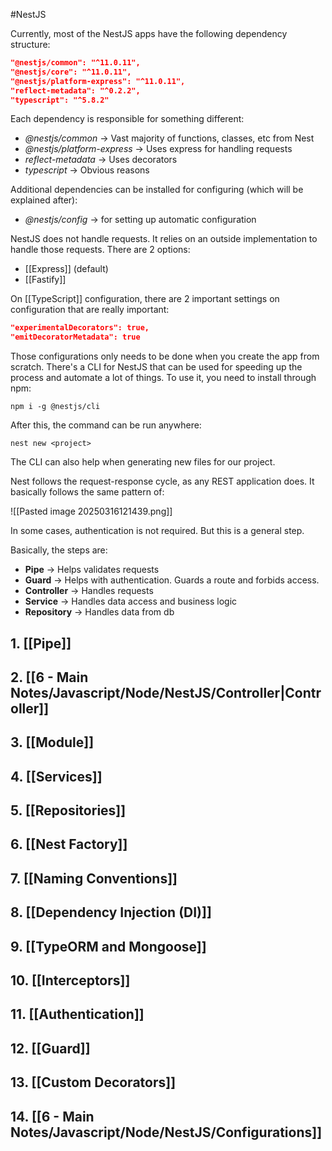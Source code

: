 
#NestJS

Currently, most of the NestJS apps have the following dependency structure:

```json
"@nestjs/common": "^11.0.11",
"@nestjs/core": "^11.0.11",
"@nestjs/platform-express": "^11.0.11",
"reflect-metadata": "^0.2.2",
"typescript": "^5.8.2"
```

Each dependency is responsible for something different:

- *@nestjs/common* -> Vast majority of functions, classes, etc from Nest
- *@nestjs/platform-express* -> Uses express for handling requests
- *reflect-metadata* -> Uses decorators
- *typescript* -> Obvious reasons

Additional dependencies can be installed for configuring (which will be explained after):

- _@nestjs/config_ -> for setting up automatic configuration

NestJS does not handle requests. It relies on an outside implementation to handle those requests. There are 2 options:

- [[Express]] (default)
- [[Fastify]]

On [[TypeScript]] configuration, there are 2 important settings on configuration that are really important:

```json
"experimentalDecorators": true,
"emitDecoratorMetadata": true
```

Those configurations only needs to be done when you create the app from scratch. There's a CLI for NestJS that can be used for speeding up the process and automate a lot of things. To use it, you need to install through npm:

`npm i -g @nestjs/cli`

After this, the command can be run anywhere:

`nest new <project>`

The CLI can also help when generating new files for our project.

Nest follows the request-response cycle, as any REST application does. It basically follows the same pattern of:



![[Pasted image 20250316121439.png]]

In some cases, authentication is not required. But this is a general step.

Basically, the steps are:

- **Pipe** -> Helps validates requests
- **Guard** -> Helps with authentication. Guards a route and forbids access.
- **Controller** -> Handles requests
- **Service** -> Handles data access and business logic
- **Repository** -> Handles data from db

## 1. [[Pipe]]

## 2. [[6 - Main Notes/Javascript/Node/NestJS/Controller|Controller]]

## 3. [[Module]]

## 4. [[Services]]

## 5. [[Repositories]]

## 6. [[Nest Factory]]

## 7. [[Naming Conventions]]

## 8. [[Dependency Injection (DI)]]

## 9. [[TypeORM and Mongoose]]

## 10. [[Interceptors]]

## 11. [[Authentication]]

## 12. [[Guard]]

## 13. [[Custom Decorators]]

## 14. [[6 - Main Notes/Javascript/Node/NestJS/Configurations]]
